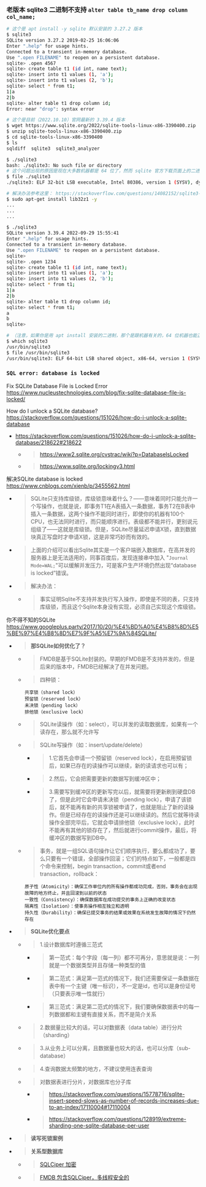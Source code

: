 
### 老版本 sqlite3 二进制不支持 `alter table tb_name drop column col_name;`

```sh
# 这个是 apt install -y sqlite 默认安装的 3.27.2 版本
$ sqlite3
SQLite version 3.27.2 2019-02-25 16:06:06
Enter ".help" for usage hints.
Connected to a transient in-memory database.
Use ".open FILENAME" to reopen on a persistent database.
sqlite> .open 4567
sqlite> create table t1 (id int, name text);
sqlite> insert into t1 values (1, 'a');
sqlite> insert into t1 values (2, 'b');
sqlite> select * from t1;
1|a
2|b
sqlite> alter table t1 drop column id;
Error: near "drop": syntax error
```
```sh
# 这个是目前（2022.10.10）官网最新的 3.39.4 版本
$ wget https://www.sqlite.org/2022/sqlite-tools-linux-x86-3390400.zip
$ unzip sqlite-tools-linux-x86-3390400.zip
$ cd sqlite-tools-linux-x86-3390400
$ ls
sqldiff  sqlite3  sqlite3_analyzer

$ ./sqlite3
bash: ./sqlite3: No such file or directory
# 这个问题出现的原因是现在大多数机器都是 64 位了，然而 sqlite 官方下载页面上的二进制还是 32 位。。。
$ file ./sqlite3
./sqlite3: ELF 32-bit LSB executable, Intel 80386, version 1 (SYSV), dynamically linked, interpreter /lib/ld-linux.so.2, for GNU/Linux 4.3.0, stripped

# 解决办法参考这里： https://stackoverflow.com/questions/14082152/sqlite3-no-such-file-or-directory/14082813#14082813
$ sudo apt-get install lib32z1 -y
...
...
...

$ ./sqlite3
SQLite version 3.39.4 2022-09-29 15:55:41
Enter ".help" for usage hints.
Connected to a transient in-memory database.
Use ".open FILENAME" to reopen on a persistent database.
sqlite> 
sqlite> .open 1234
sqlite> create table t1 (id int, name text);
sqlite> insert into t1 values (1, 'a');
sqlite> insert into t1 values (2, 'b');
sqlite> select * from t1;
1|a
2|b
sqlite> alter table t1 drop column id;
sqlite> select * from t1;
a
b
sqlite>
```
```sh
# （注意，如果你是用 apt install 安装的二进制，那个是跟机器有关的，64 位机器也能正确安装 64 位的二进制）
$ which sqlite3
/usr/bin/sqlite3
$ file /usr/bin/sqlite3
/usr/bin/sqlite3: ELF 64-bit LSB shared object, x86-64, version 1 (SYSV), dynamically linked, interpreter /lib64/ld-linux-x86-64.so.2, BuildID[sha1]=f8a2bb2b99fe8eae437455d74347d1750d7018dc, for GNU/Linux 3.2.0, stripped
```

### `SQL error: database is locked`

Fix SQLite Database File is Locked Error https://www.nucleustechnologies.com/blog/fix-sqlite-database-file-is-locked/

How do I unlock a SQLite database? https://stackoverflow.com/questions/151026/how-do-i-unlock-a-sqlite-database
- https://stackoverflow.com/questions/151026/how-do-i-unlock-a-sqlite-database/218622#218622
  * > https://www2.sqlite.org/cvstrac/wiki?p=DatabaseIsLocked
  * > https://www.sqlite.org/lockingv3.html

解决SQLite database is locked https://www.cnblogs.com/xienb/p/3455562.html
- > SQLite只支持库级锁，库级锁意味着什么？——意味着同时只能允许一个写操作，也就是说，即事务T1在A表插入一条数据，事务T2在B表中插入一条数据，这两个操作不能同时进行，即使你的机器有100个CPU，也无法同时进行，而只能顺序进行。表级都不能并行，更别说元组级了——这就是库级锁。但是，SQLite尽量延迟申请X锁，直到数据块真正写盘时才申请X锁，这是非常巧妙而有效的。
- > 上面的介绍可以看出Sqlite其实是一个客户端嵌入数据库，在高并发的服务器上是无法适用的，同事百度后，发现连接串中加入 "`Journal Mode=WAL;`"可以缓解并发压力，可是客户生产环境仍然出现“database is locked”错误。
- > 解决办法：
  * > 事实证明Sqlite不支持并发执行写入操作，即使是不同的表，只支持库级锁，而且这个Sqlite本身没有实现，必须自己实现这个库级锁。

你不得不知的SQLite https://www.googleplus.party/2017/10/20/%E4%BD%A0%E4%B8%8D%E5%BE%97%E4%B8%8D%E7%9F%A5%E7%9A%84SQLite/
- > **那SQLite如何优化了？**
  * > FMDB是基于SQLite封装的。早期的FMDB是不支持并发的，但是后来的版本中，FMDB已经解决了在并发问题。
  * > 四种锁：
    ```console
    共享锁（shared lock）
    预留锁（reserved lock）
    未决锁（pending lock）
    排他锁（exclusive lock）
    ```
  * > SQLite读操作（如：select），可以并发的读取数据库，如果有一个读存在，那么就不允许写
  * > SQLite写操作（如：insert/update/delete）
    + > 1.它首先会申请一个预留锁（reserved lock），在启用预留锁后，如果已存在的读操作可以继续，新的读请求也可以有；
    + > 2.然后，它会把需要更新的数据写到缓冲区中；
    + > 3.需要写到缓冲区的更新写完以后，就需要将更新刷到硬盘DB了，但是此时它会申请未决锁（pending lock），申请了该锁后，就不能再有新的共享锁被申请了，也就是阻止了新的读操作。但是已经存在的读操作还是可以继续读的。然后它就等待读操作全部完毕后，它就会申请排他锁（exclusive lock），此时不能再有其他的锁存在了，然后就进行commit操作，最后，将缓冲区的数据写到DB中。
  * > 事务，就是一组SQL语句操作让它们顺序执行，要么都成功了，要么只要有一个错误，全部操作回滚；它们的特点如下，一般都是四个命令来控制，begin transaction，commit或者end transaction，rollback：
    ```console
    原子性（Atomicity）：确保工作单位内的所有操作都成功完成，否则，事务会在出现故障的地方终止，并且回滚到以前的状态
    一致性（Consistency）：确保数据库在成功提交的事务上正确的改变状态
    隔离性（Isolation）：使事务操作相互独立和透明
    持久性（Durability）：确保已提交事务的结果或效果在系统发生故障的情况下仍然存在
    ```
- > **SQLite优化要点**
  * > 1.设计数据库时遵循三范式
    + > 第一范式：每个字段（每一列）都不可再分，意思就是说：一列就是一个数据类型并且存储一种类型的值
    + > 第二范式：满足第一范式的情况下，我们还需要保证一条数据在表中有一个主键（唯一标识），不一定是id，也可以是身份证号（只要表示唯一性就行）
    + > 第三范式：满足第二范式的情况下，我们要确保数据表中的每一列数据都和主键有直接关系，而不是简介关系
  * > 2.数据量比较大的话，可以对数据表（data table）进行分片（sharding）
  * > 3.从业务上可以分离，且数据量也较大的话，也可以分库（sub-database）
  * > 4.查询数据太频繁的地方，不建议使用连表查询
  * > 对数据表进行分片，对数据库也分子库
    + > https://stackoverflow.com/questions/15778716/sqlite-insert-speed-slows-as-number-of-records-increases-due-to-an-index/17110004#17110004
    + > https://stackoverflow.com/questions/128919/extreme-sharding-one-sqlite-database-per-user
- > **读写死锁案例**
- > **关系型数据库**
  * > [SQLCiper 加密](https://github.com/sqlcipher/sqlcipher)
  * > [FMDB 包含SQLCiper，多线程安全的](https://github.com/ccgus/fmdb)
